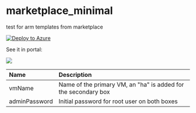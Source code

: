 # marketplace_minimal
test for arm templates from marketplace

[![Deploy to Azure](http://azuredeploy.net/deploybutton.png)](https://azuredeploy.net/)

See it in portal:

<a href="https://portal.azure.com/#create/Microsoft.Template/uri/https%3A%2F%2Fraw.githubusercontent.com%2Fm-bogdan%2Fazure-test%2Fmaster%2Fmarketplace%5Fminimal%2Fazuredeploy.json" target="_blank">
    <img src="http://azuredeploy.net/deploybutton.png"/>
</a>


| Name | Description
|:--- |:---|
|vmName | Name of the primary VM, an "ha" is added for the secondary box|
|adminPassword| Initial password for root user on both boxes|

